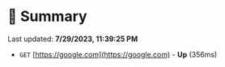 # 📖 Summary
Last updated: **7/29/2023, 11:39:25 PM**

- `GET` [https://google.com](https://google.com) - **Up** (356ms)
